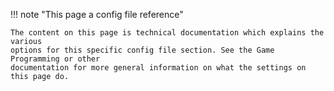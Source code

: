!!! note "This page a config file reference"

    The content on this page is technical documentation which explains the various
    options for this specific config file section. See the Game Programming or other
    documentation for more general information on what the settings on this page do.
